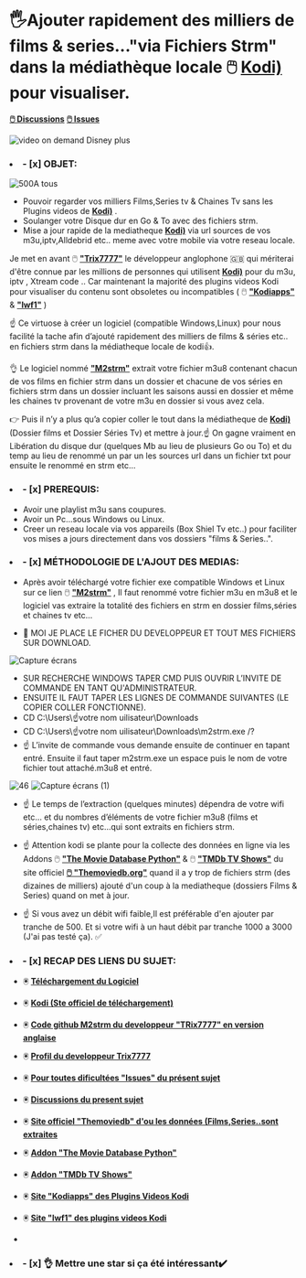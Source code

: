 # 🖐️Ajouter rapidement des milliers de films & series..."via Fichiers Strm" dans la médiathèque locale 🖱️ **[Kodi)](https://kodi.tv/download/)** pour visualiser.

**[🖱️ Discussions](https://github.com/victore447/FilmsSeriesStrmdanskodi/discussions/2)**
**[🖱️ Issues](https://github.com/victore447/FilmsSeriesStrmdanskodi/issues)**


![video on demand Disney plus](https://github.com/victore447/FilmsSeriesStrmdanskodi/assets/48101775/31307ff2-9f60-442d-ac6d-8cc29f239bb1)

### <li>- [x] OBJET: </li>
![500](https://github.com/victore447/FilmsSeriesStrmdanskodi/assets/48101775/716d619c-c2da-4239-9d88-b5af7b9a7b4a)A tous

-  Pouvoir regarder vos milliers Films,Series tv & Chaines Tv sans les Plugins videos de **[Kodi)](https://kodi.tv/download/)** . 
-  Soulanger votre Disque dur en Go & To avec des fichiers strm.
-  Mise a jour rapide de la mediatheque  **[Kodi)](https://kodi.tv/download/)** via url sources de vos m3u,iptv,Alldebrid etc.. meme avec votre mobile via votre reseau locale.  

Je met en avant 🖱️ **["Trix7777"](https://github.com/trix7777)** le développeur anglophone 🇬🇧
qui mériterai d'être connue par les millions de personnes qui utilisent **[Kodi)](https://kodi.tv/download/)** pour du m3u, iptv , Xtream code ..
Car maintenant la majorité des plugins videos Kodi pour visualiser du contenu sont obsoletes ou incompatibles ( 🖱️ **["Kodiapps"](https://kodiapps.com/addons-chart)** & **["Iwf1"](https://iwf1.com/kodi?page=1&sug=video)** )

☝️ Ce virtuose à créer un logiciel (compatible Windows,Linux) pour nous facilité la tache afin d’ajouté
rapidement des milliers de films & séries etc.. en fichiers strm dans la médiatheque locale de kodi👍.

👌 Le logiciel nommé **["M2strm"](https://github.com/trix7777/m2strm#readme)** extrait votre fichier m3u8 contenant chacun de
vos films en fichier strm dans un dossier et chacune de vos séries en fichiers strm dans un dossier incluant
les saisons aussi en dossier et même les chaines tv provenant de votre m3u en dossier si vous avez cela.

👉 Puis il n’y a plus qu’a copier coller le tout dans la médiatheque de **[Kodi)](https://kodi.tv/download/)** (Dossier films et Dossier Séries Tv) et mettre à jour.☝️ On gagne vraiment en Libération du disque dur (quelques Mb au lieu de plusieurs Go ou To) et du temp au lieu
de renommé un par un les sources url dans un fichier txt pour ensuite le renommé en strm etc...

### <li>- [x] PREREQUIS: </li>
- Avoir une playlist m3u sans coupures. 
- Avoir un Pc...sous Windows ou Linux. 
- Creer un reseau locale via vos appareils (Box Shiel Tv etc..) pour faciliter vos mises a jours directement dans vos dossiers "films & Series..".

### <li>- [x] MÉTHODOLOGIE DE L'AJOUT DES MEDIAS: </li>
- Après avoir téléchargé votre fichier exe compatible Windows et Linux sur
ce lien 🖱️ **["M2strm"](https://github.com/trix7777/m2strm/releases/download/v3.0.2.3/m2strm.exe)** ,
Il faut renommé votre fichier m3u en m3u8 et le logiciel vas extraire la totalité des fichiers
en strm en dossier films,séries et chaines tv etc…

- 📂 MOI JE PLACE LE FICHER DU DEVELOPPEUR ET TOUT MES FICHIERS SUR DOWNLOAD.

![Capture écrans](https://github.com/victore447/FilmsSeriesStrmdanskodi/assets/48101775/08e9aada-c1bd-4cb1-a854-dad10aec68dc)
- SUR RECHERCHE WINDOWS TAPER CMD PUIS OUVRIR L’INVITE DE COMMANDE EN TANT QU'ADMINISTRATEUR.
- ENSUITE IL FAUT TAPER LES LIGNES DE COMMANDE SUIVANTES (LE COPIER COLLER FONCTIONNE).
- CD C:\Users\☝️votre nom uilisateur\Downloads 
- CD C:\Users\☝️votre nom uilisateur\Downloads\m2strm.exe /?
- ☝ L’invite de commande vous demande ensuite de continuer en tapant entré.
Ensuite il faut taper m2strm.exe un espace puis le nom de votre fichier tout attaché.m3u8 et entré.

![46](https://github.com/victore447/FilmsSeriesStrmdanskodi/assets/48101775/caa9e727-800b-4827-a780-9684462ccf19)
![Capture écrans (1)](https://github.com/victore447/FilmsSeriesStrmdanskodi/assets/48101775/4e5a9a50-5857-41f5-8ccc-3b8994ef0eeb)

- ☝️ Le temps de l’extraction (quelques minutes) dépendra de votre wifi etc… et du nombres d’éléments de votre fichier m3u8 (films et séries,chaines tv) etc…qui sont extraits en fichiers strm.

- ☝️ Attention kodi se plante pour la collecte des données en ligne via les Addons 🖱️ **["The Movie Database Python"](https://github.com/xbmc/metadata.themoviedb.org.python)** & 🖱️ **["TMDb TV Shows"](https://github.com/xbmc/metadata.tvshows.themoviedb.org.python)** du site officiel **[🖱️ "Themoviedb.org"](https://www.themoviedb.org/?language=frlorsque)** quand il a y trop de fichiers strm (des dizaines de milliers) ajouté d'un coup à la mediatheque (dossiers Films & Series) quand on met à jour.

- ☝️ Si vous avez un débit wifi faible,Il est préférable d'en ajouter par tranche de 500.
Et si votre wifi à un haut débit par tranche 1000 a 3000 (J'ai pas testé ça). ✅ </li>

### <li>- [x] RECAP DES LIENS DU SUJET: </li>
- 🖲️ **[Téléchargement du Logiciel](https://github.com/trix7777/m2strm/releases/download/v3.0.2.3/m2strm.exe)**
- 🖲️ **[Kodi (Ste officiel de téléchargement)](https://kodi.tv/download/)**

- 🖲️ **[Code github M2strm du developpeur "TRix7777" en version anglaise](https://github.com/trix7777/m2strm#readme)**
- 🖲️ **[Profil du developpeur Trix7777](https://github.com/trix7777)**
- 🖲️ **[Pour toutes dificultées "Issues" du présent sujet](https://github.com/victore447/FilmsSeriesStrmdanskodi/issues)**
- 🖲️ **[Discussions du present sujet](https://github.com/victore447/FilmsSeriesStrmdanskodi/discussions/2)** 
- 🖲️ **[Site officiel "Themoviedb" d'ou les données (Films,Series..sont extraites](https://www.themoviedb.org/?language=frlorsque)**
- 🖲️  **[Addon "The Movie Database Python"](https://github.com/xbmc/metadata.themoviedb.org.python)**
- 🖲️ **[Addon "TMDb TV Shows"](https://github.com/xbmc/metadata.tvshows.themoviedb.org.python)**
- 🖲️ **[Site "Kodiapps" des Plugins Videos Kodi](https://kodiapps.com/addons-chart)**
- 🖲️ **[Site "Iwf1" des plugins videos Kodi](https://iwf1.com/kodi?page=1&sug=video)**
- 
### <li>- [x] 👌 Mettre une star si ça été intéressant✔️ </li> 

